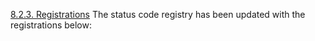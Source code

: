 [8.2.3. Registrations](http://httpwg.org/specs/rfc7231.html#status.code.registration)
The status code registry has been updated with the registrations below:
